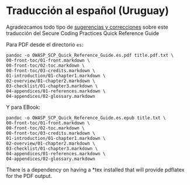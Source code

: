 # Traducción al español (Uruguay)

Agradezcamos todo tipo de [sugerencias y correcciones][issues] sobre este traducción
del Secure Coding Practices Quick Reference Guide

Para PDF desde el directorio `es`:

```
pandoc -o OWASP_SCP_Quick_Reference_Guide.es.pdf title.pdf.txt \
00-front-toc/01-front.markdown \
00-front-toc/02-toc.markdown \
00-front-toc/03-credits.markdown \
01-introduction/01-chapter1.markdown \
02-overview/01-chapter2.markdown \
03-checklist/01-chapter3.markdown \
04-appendices/01-references.markdown \
04-appendices/02-glossary.markdown
```

Y para EBook:

```
pandoc -o OWASP_SCP_Quick_Reference_Guide.es.epub title.txt \
00-front-toc/01-front.markdown \
00-front-toc/02-toc.markdown \
00-front-toc/03-credits.markdown \
01-introduction/01-chapter1.markdown \
02-overview/01-chapter2.markdown \
03-checklist/01-chapter3.markdown \
04-appendices/01-references.markdown \
04-appendices/02-glossary.markdown
```

There is a dependency on having a *tex installed that will provide pdflatex for the PDF output.

[issues]: https://github.com/OWASP/www-project-secure-coding-practices-quick-reference-guide/issues/new
